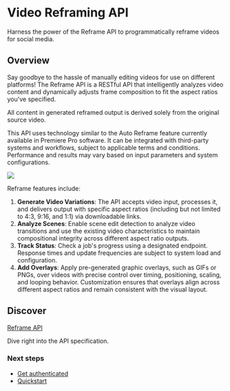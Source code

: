 <Hero slots="heading, text" background="rgb(233, 80, 80)"/>

# Video Reframing API

Harness the power of the Reframe API to programmatically reframe videos for social media.

## Overview

Say goodbye to the hassle of manually editing videos for use on different platforms! The Reframe API is a RESTful API that intelligently analyzes video content and dynamically adjusts frame composition to fit the aspect ratios you've specified.

<InlineAlert variant="info" slots="text"  />

All content in generated reframed output is derived solely from the original source video.

This API uses technology similar to the Auto Reframe feature currently available in Premiere Pro software. It can be integrated with third-party systems and workflows, subject to applicable terms and conditions. Performance and results may vary based on input parameters and system configurations.

![](reframe.gif)

Reframe features include:

1. **Generate Video Variations**: The API accepts video input, processes it, and delivers output with specific aspect ratios (including but not limited to 4:3, 9:16, and 1:1) via downloadable links.
2. **Analyze Scenes**: Enable scene edit detection to analyze video transitions and use the existing video characteristics to maintain compositional integrity across different aspect ratio outputs.
3. **Track Status**: Check a job's progress using a designated endpoint. Response times and update frequencies are subject to system load and configuration.
4. **Add Overlays**: Apply pre-generated graphic overlays, such as GIFs or PNGs, over videos with precise control over timing, positioning, scaling, and looping behavior. Customization ensures that overlays align across different aspect ratios and remain consistent with the visual layout.

<DiscoverBlock width="100%" slots="heading, link, text"/>

## Discover

[Reframe API](./api/specification.md)

Dive right into the API specification.

<Resources slots="heading, links"/>

### Next steps

* [Get authenticated](/getting_started/index.md)
* [Quickstart](/guides/index.md)

